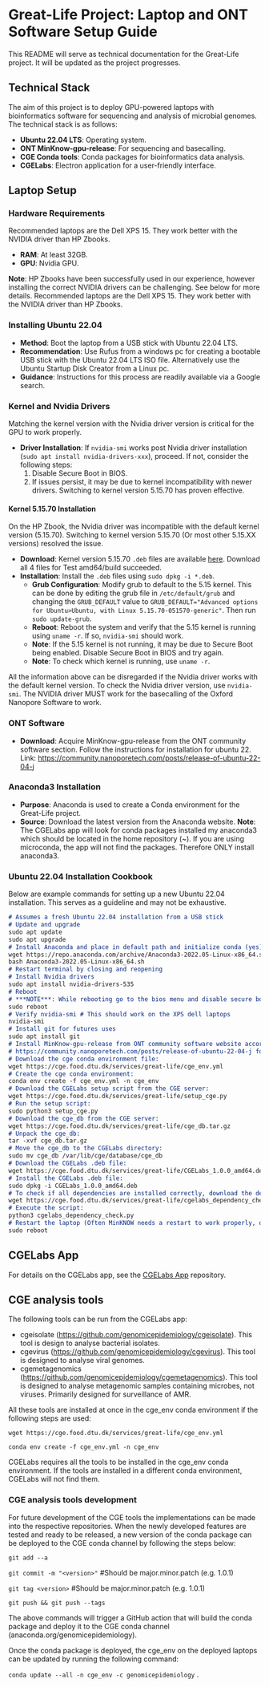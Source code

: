 # Great-Life Project: Laptop and ONT Software Setup Guide
This README will serve as technical documentation for the Great-Life project. It will be updated as the project progresses.

## Technical Stack

The aim of this project is to deploy GPU-powered laptops with bioinformatics software for sequencing and analysis of microbial genomes. The technical stack is as follows:

- **Ubuntu 22.04 LTS**: Operating system.
- **ONT MinKnow-gpu-release**: For sequencing and basecalling.
- **CGE Conda tools**: Conda packages for bioinformatics data analysis.
- **CGELabs**: Electron application for a user-friendly interface.

## Laptop Setup

### Hardware Requirements

Recommended laptops are the Dell XPS 15. They work better with the NVIDIA driver than HP Zbooks.

- **RAM**: At least 32GB.
- **GPU**: Nvidia GPU. 

**Note**: HP Zbooks have been successfully used in our experience, however installing the correct NVIDIA drivers can be challenging. See below for more details. Recommended laptops are the Dell XPS 15. They work better with the NVIDIA driver than HP Zbooks.

### Installing Ubuntu 22.04

- **Method**: Boot the laptop from a USB stick with Ubuntu 22.04 LTS.
- **Recommendation**: Use Rufus from a windows pc for creating a bootable USB stick with the Ubuntu 22.04 LTS ISO file. Alternatively use the Ubuntu Startup Disk Creator from a Linux pc.
- **Guidance**: Instructions for this process are readily available via a Google search.

### Kernel and Nvidia Drivers

Matching the kernel version with the Nvidia driver version is critical for the GPU to work properly.

- **Driver Installation**: If `nvidia-smi` works post Nvidia driver installation (`sudo apt install nvidia-drivers-xxx`), proceed. If not, consider the following steps:
  1. Disable Secure Boot in BIOS.
  2. If issues persist, it may be due to kernel incompatibility with newer drivers. Switching to kernel version 5.15.70 has proven effective.

#### Kernel 5.15.70 Installation

On the HP Zbook, the Nvidia driver was incompatible with the default kernel version (5.15.70). Switching to kernel version 5.15.70 (Or most other 5.15.XX versions) resolved the issue.

- **Download**: Kernel version 5.15.70 `.deb` files are available [here](https://kernel.ubuntu.com/mainline/v5.15.70/). Download all 4 files for Test amd64/build succeeded.
- **Installation**: Install the `.deb` files using `sudo dpkg -i *.deb`.
  - **Grub Configuration**: Modify grub to default to the 5.15 kernel. This can be done by editing the grub file in `/etc/default/grub` and changing the `GRUB_DEFAULT` value to `GRUB_DEFAULT="Advanced options for Ubuntu>Ubuntu, with Linux 5.15.70-051570-generic"`. Then run `sudo update-grub`.  
  - **Reboot**: Reboot the system and verify that the 5.15 kernel is running using `uname -r`. If so, `nvidia-smi` should work.
  - **Note**: If the 5.15 kernel is not running, it may be due to Secure Boot being enabled. Disable Secure Boot in BIOS and try again.
  - **Note**: To check which kernel is running, use `uname -r`.

All the information above can be disregarded if the Nvidia driver works with the default kernel version. To check the Nvidia driver version, use `nvidia-smi`.
The NVIDIA driver MUST work for the basecalling of the Oxford Nanopore Software to work.

### ONT Software

- **Download**: Acquire MinKnow-gpu-release from the ONT community software section. Follow the instructions for installation for ubuntu 22.
Link: https://community.nanoporetech.com/posts/release-of-ubuntu-22-04-j
### Anaconda3 Installation

- **Purpose**: Anaconda is used to create a Conda environment for the Great-Life project.
- **Source**: Download the latest version from the Anaconda website.
**Note**: The CGELabs app will look for conda packages installed my anaconda3 which should be located in the home repository (~). If you are using microconda, the app will not find the packages. Therefore ONLY install anaconda3.

### Ubuntu 22.04 Installation Cookbook

Below are example commands for setting up a new Ubuntu 22.04 installation. This serves as a guideline and may not be exhaustive.

```markdown
# Assumes a fresh Ubuntu 22.04 installation from a USB stick
# Update and upgrade
sudo apt update 
sudo apt upgrade
# Install Anaconda and place in default path and initialize conda (yes)
wget https://repo.anaconda.com/archive/Anaconda3-2022.05-Linux-x86_64.sh
bash Anaconda3-2022.05-Linux-x86_64.sh
# Restart terminal by closing and reopening
# Install Nvidia drivers
sudo apt install nvidia-drivers-535
# Reboot
# ***NOTE***: While rebooting go to the bios menu and disable secure boot (Likely f12 or f10 on boot)
sudo reboot
# Verify nvidia-smi # This should work on the XPS dell laptops
nvidia-smi
# Install git for futures uses
sudo apt install git
# Install MinKnow-gpu-release from ONT community software website according to instructions
# https://community.nanoporetech.com/posts/release-of-ubuntu-22-04-j for ubuntu 22.04 download of MinKNOW
# Download the cge conda environment file:
wget https://cge.food.dtu.dk/services/great-life/cge_env.yml
# Create the cge conda environment:
conda env create -f cge_env.yml -n cge_env
# Download the CGELabs setup script from the CGE server:
wget https://cge.food.dtu.dk/services/great-life/setup_cge.py
# Run the setup script:
sudo python3 setup_cge.py
# Download the cge_db from the CGE server:
wget https://cge.food.dtu.dk/services/great-life/cge_db.tar.gz
# Unpack the cge_db:
tar -xvf cge_db.tar.gz
# Move the cge_db to the CGELabs directory:
sudo mv cge_db /var/lib/cge/database/cge_db
# Download the CGELabs .deb file:
wget https://cge.food.dtu.dk/services/great-life/CGELabs_1.0.0_amd64.deb
# Install the CGELabs .deb file:
sudo dpkg -i CGELabs_1.0.0_amd64.deb
# To check if all dependencies are installed correctly, download the dependency check script from the CGE server:
wget https://cge.food.dtu.dk/services/great-life/cgelabs_dependency_check.py
# Execute the script:
python3 cgelabs_dependency_check.py
# Restart the laptop (Often MinKNOW needs a restart to work properly, otherwise it might not be able to detect the minion sequencer)
sudo reboot

```

## CGELabs App
For details on the CGELabs app, see the [CGELabs App](https://github.com/genomicepidemiology/CGELabs) repository.

## CGE analysis tools

The following tools can be run from the CGELabs app:

- cgeisolate (https://github.com/genomicepidemiology/cgeisolate). This tool is design to analyse bacterial isolates.
- cgevirus (https://github.com/genomicepidemiology/cgevirus). This tool is designed to analyse viral genomes.
- cgemetagenomics (https://github.com/genomicepidemiology/cgemetagenomics). This tool is designed to analyse metagenomic samples containing microbes, not viruses. Primarily designed for surveillance of AMR.

All these tools are installed at once in the cge_env conda environment if the following steps are used:

`wget https://cge.food.dtu.dk/services/great-life/cge_env.yml`

`conda env create -f cge_env.yml -n cge_env`

CGELabs requires all the tools to be installed in the cge_env conda environment. If the tools are installed in a different conda environment, CGELabs will not find them.

### CGE analysis tools development

For future development of the CGE tools the implementations can be made into the respective repositories. 
When the newly developed features are tested and ready to be released, a new version of the conda package can be deployed to the CGE conda channel by following the steps below:

`git add --a`

`git commit -m "<version>"` #Should be major.minor.patch (e.g. 1.0.1)

`git tag <version>` #Should be major.minor.patch (e.g. 1.0.1)

`git push && git push --tags`

The above commands will trigger a GitHub action that will build the conda package and deploy it to the CGE conda channel (anaconda.org/genomicepidemiology).

Once the conda package is deployed, the cge_env on the deployed laptops can be updated by running the following command:

`conda update --all -n cge_env -c genomicepidemiology`
.


